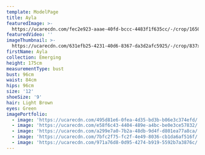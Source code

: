```yaml
---
template: ModelPage
title: Ayla
featuredImage: >-
  https://ucarecdn.com/fec2e923-aaae-40fd-bccc-4483f1f635cc/-/crop/1650x909/0,0/-/preview/
featuredVideo: ''
imageThumbnail: >-
  https://ucarecdn.com/631efb25-4231-40d6-8367-da3d2afc5925/-/crop/837x1249/0,0/-/preview/
firstName: Ayla
collection: Emerging
height: 175cm
measurementType: bust
bust: 96cm
waist: 84cm
hips: 96cm
size: '12'
shoeSize: '9'
hair: Light Brown
eyes: Green
imagePortfolio:
  - image: 'https://ucarecdn.com/495d81e6-0fea-4d35-bd3b-b06e3c374efd/'
  - image: 'https://ucarecdn.com/e58f6c43-4404-489e-a4bc-be0e3ce57832/'
  - image: 'https://ucarecdn.com/a299e7a0-7b2a-48db-9d4f-d801ea77a8ca/'
  - image: 'https://ucarecdn.com/7bfc2f75-fc2f-4e49-8036-cb1da6af516f/'
  - image: 'https://ucarecdn.com/971a76d8-0d95-4274-b919-5592b7a3876c/'
---
```


